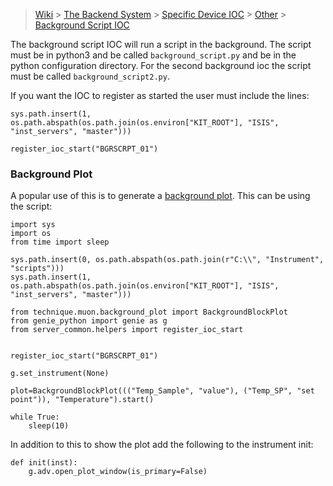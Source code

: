> [Wiki](Home) > [The Backend System](The-Backend-System) > [Specific Device IOC](Specific-Device-IOC) > [Other](Other) > [Background Script IOC](Background-Script-IOC)

The background script IOC will run a script in the background. The script must be in python3 and be called `background_script.py` and be in the python configuration directory. For the second background ioc the script must be called `background_script2.py`.

If you want the IOC to register as started the user must include the lines:

```
sys.path.insert(1, os.path.abspath(os.path.join(os.environ["KIT_ROOT"], "ISIS", "inst_servers", "master")))

register_ioc_start("BGRSCRPT_01")
```

### Background Plot

A popular use of this is to generate a [background plot](https://github.com/ISISNeutronMuon/InstrumentScripts/wiki/Muon). This can be using the script:

```
import sys
import os
from time import sleep

sys.path.insert(0, os.path.abspath(os.path.join(r"C:\\", "Instrument", "scripts")))
sys.path.insert(1, os.path.abspath(os.path.join(os.environ["KIT_ROOT"], "ISIS", "inst_servers", "master")))

from technique.muon.background_plot import BackgroundBlockPlot
from genie_python import genie as g
from server_common.helpers import register_ioc_start


register_ioc_start("BGRSCRPT_01")

g.set_instrument(None)

plot=BackgroundBlockPlot((("Temp_Sample", "value"), ("Temp_SP", "set point")), "Temperature").start()

while True:
    sleep(10)
```

In addition to this to show the plot add the following to the instrument init:

```
def init(inst):
    g.adv.open_plot_window(is_primary=False)
```
